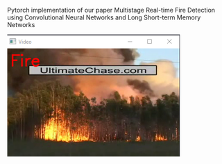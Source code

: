 Pytorch implementation of our paper Multistage Real-time Fire Detection using Convolutional Neural Networks and Long Short-term Memory Networks

![alt text](demo.png)